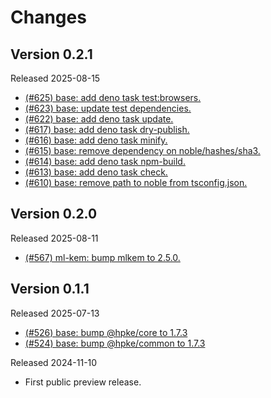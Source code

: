 # Changes

## Version 0.2.1

Released 2025-08-15

- [(#625) base: add deno task test:browsers.](https://github.com/dajiaji/hpke-js/pull/625)
- [(#623) base: update test dependencies.](https://github.com/dajiaji/hpke-js/pull/623)
- [(#622) base: add deno task update.](https://github.com/dajiaji/hpke-js/pull/622)
- [(#617) base: add deno task dry-publish.](https://github.com/dajiaji/hpke-js/pull/617)
- [(#616) base: add deno task minify.](https://github.com/dajiaji/hpke-js/pull/616)
- [(#615) base: remove dependency on noble/hashes/sha3.](https://github.com/dajiaji/hpke-js/pull/615)
- [(#614) base: add deno task npm-build.](https://github.com/dajiaji/hpke-js/pull/614)
- [(#613) base: add deno task check.](https://github.com/dajiaji/hpke-js/pull/613)
- [(#610) base: remove path to noble from tsconfig.json.](https://github.com/dajiaji/hpke-js/pull/610)

## Version 0.2.0

Released 2025-08-11

- [(#567) ml-kem: bump mlkem to 2.5.0.](https://github.com/dajiaji/hpke-js/pull/567)

## Version 0.1.1

Released 2025-07-13

- [(#526) base: bump @hpke/core to 1.7.3](https://github.com/dajiaji/hpke-js/pull/526)
- [(#524) base: bump @hpke/common to 1.7.3](https://github.com/dajiaji/hpke-js/pull/524)

Released 2024-11-10

- First public preview release.
